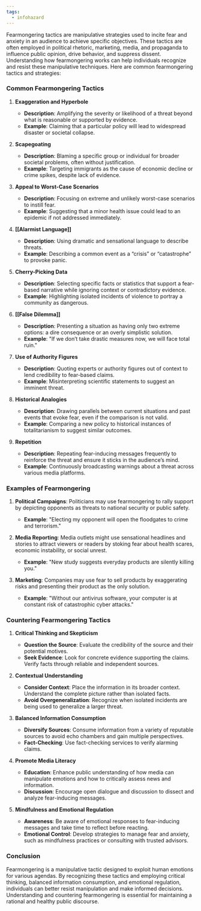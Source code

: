 ```yaml
---
tags:
  - infohazard
---
```

Fearmongering tactics are manipulative strategies used to incite fear and anxiety in an audience to achieve specific objectives. These tactics are often employed in political rhetoric, marketing, media, and propaganda to influence public opinion, drive behavior, and suppress dissent. Understanding how fearmongering works can help individuals recognize and resist these manipulative techniques. Here are common fearmongering tactics and strategies:

### Common Fearmongering Tactics

1. **Exaggeration and Hyperbole**
   - **Description**: Amplifying the severity or likelihood of a threat beyond what is reasonable or supported by evidence.
   - **Example**: Claiming that a particular policy will lead to widespread disaster or societal collapse.

2. **Scapegoating**
   - **Description**: Blaming a specific group or individual for broader societal problems, often without justification.
   - **Example**: Targeting immigrants as the cause of economic decline or crime spikes, despite lack of evidence.

3. **Appeal to Worst-Case Scenarios**
   - **Description**: Focusing on extreme and unlikely worst-case scenarios to instill fear.
   - **Example**: Suggesting that a minor health issue could lead to an epidemic if not addressed immediately.

4. **[[Alarmist Language]]**
   - **Description**: Using dramatic and sensational language to describe threats.
   - **Example**: Describing a common event as a “crisis” or “catastrophe” to provoke panic.

5. **Cherry-Picking Data**
   - **Description**: Selecting specific facts or statistics that support a fear-based narrative while ignoring context or contradictory evidence.
   - **Example**: Highlighting isolated incidents of violence to portray a community as dangerous.

6. **[[False Dilemma]]**
   - **Description**: Presenting a situation as having only two extreme options: a dire consequence or an overly simplistic solution.
   - **Example**: "If we don’t take drastic measures now, we will face total ruin."

7. **Use of Authority Figures**
   - **Description**: Quoting experts or authority figures out of context to lend credibility to fear-based claims.
   - **Example**: Misinterpreting scientific statements to suggest an imminent threat.

8. **Historical Analogies**
   - **Description**: Drawing parallels between current situations and past events that evoke fear, even if the comparison is not valid.
   - **Example**: Comparing a new policy to historical instances of totalitarianism to suggest similar outcomes.

9. **Repetition**
   - **Description**: Repeating fear-inducing messages frequently to reinforce the threat and ensure it sticks in the audience’s mind.
   - **Example**: Continuously broadcasting warnings about a threat across various media platforms.

### Examples of Fearmongering

1. **Political Campaigns**: Politicians may use fearmongering to rally support by depicting opponents as threats to national security or public safety.
   - **Example**: "Electing my opponent will open the floodgates to crime and terrorism."

2. **Media Reporting**: Media outlets might use sensational headlines and stories to attract viewers or readers by stoking fear about health scares, economic instability, or social unrest.
   - **Example**: "New study suggests everyday products are silently killing you."

3. **Marketing**: Companies may use fear to sell products by exaggerating risks and presenting their product as the only solution.
   - **Example**: "Without our antivirus software, your computer is at constant risk of catastrophic cyber attacks."

### Countering Fearmongering Tactics

1. **Critical Thinking and Skepticism**
   - **Question the Source**: Evaluate the credibility of the source and their potential motives.
   - **Seek Evidence**: Look for concrete evidence supporting the claims. Verify facts through reliable and independent sources.

2. **Contextual Understanding**
   - **Consider Context**: Place the information in its broader context. Understand the complete picture rather than isolated facts.
   - **Avoid Overgeneralization**: Recognize when isolated incidents are being used to generalize a larger threat.

3. **Balanced Information Consumption**
   - **Diversify Sources**: Consume information from a variety of reputable sources to avoid echo chambers and gain multiple perspectives.
   - **Fact-Checking**: Use fact-checking services to verify alarming claims.

4. **Promote Media Literacy**
   - **Education**: Enhance public understanding of how media can manipulate emotions and how to critically assess news and information.
   - **Discussion**: Encourage open dialogue and discussion to dissect and analyze fear-inducing messages.

5. **Mindfulness and Emotional Regulation**
   - **Awareness**: Be aware of emotional responses to fear-inducing messages and take time to reflect before reacting.
   - **Emotional Control**: Develop strategies to manage fear and anxiety, such as mindfulness practices or consulting with trusted advisors.

### Conclusion

Fearmongering is a manipulative tactic designed to exploit human emotions for various agendas. By recognizing these tactics and employing critical thinking, balanced information consumption, and emotional regulation, individuals can better resist manipulation and make informed decisions. Understanding and countering fearmongering is essential for maintaining a rational and healthy public discourse.